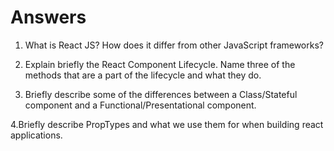 # Answers

1. What is React JS? How does it differ from other JavaScript frameworks?
<!-- React is an effiecint tool used to build UIs.
Using a virtual DOM,Reacte provides a set of methods for handling the front end. -->
2. Explain briefly the React Component Lifecycle. Name three of the methods that are a part of the lifecycle and what they do.
<!-- Mount- when components are created
Update-when components are being crtiqued
unmount-when components are destroyed -->


3. Briefly describe some of the differences between a Class/Stateful component and a Functional/Presentational component.
<!-- Class/Stateful-used for lifecycle methods
Functional/Presentational-used to arrange the UI -->


4.Briefly describe PropTypes and what we use them for when building react applications.
<!-- Props- JS based attirbutes that are assigned to the components -->